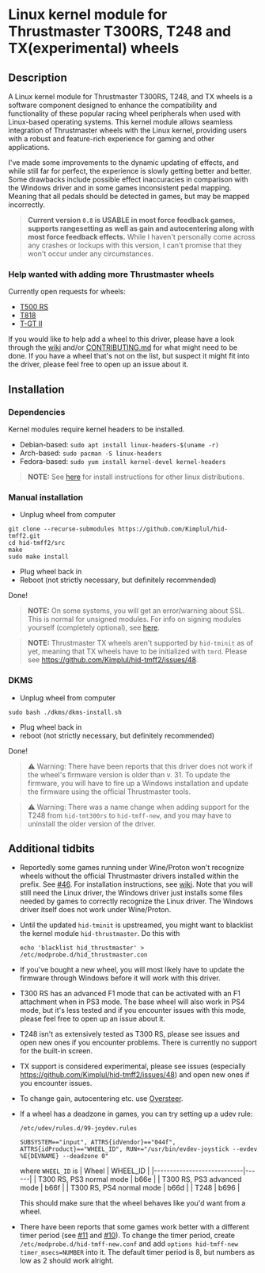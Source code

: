 # Linux kernel module for Thrustmaster T300RS, T248 and TX(experimental) wheels

## Description
A Linux kernel module for Thrustmaster T300RS, T248, and TX wheels is a software component designed to enhance the compatibility and functionality of these popular racing wheel peripherals when used with Linux-based operating systems. This kernel module allows seamless integration of Thrustmaster wheels with the Linux kernel, providing users with a robust and feature-rich experience for gaming and other applications.

I've made some improvements to the dynamic updating of effects, and while still far for perfect, the experience is slowly getting better and better. Some drawbacks include possible effect inaccuracies in comparison with the Windows driver and in some games inconsistent pedal mapping. Meaning that all pedals should be detected in games, but may be mapped incorrectly.

> **Current version ``0.8`` is USABLE in most force feedback games, supports rangesetting as well as gain and autocentering along with most force feedback effects.** While I haven't personally come across any crashes or lockups with this version, I can't promise that they won't occur under any circumstances.

### Help wanted with adding more Thrustmaster wheels
Currently open requests for wheels:
+ [T500 RS](https://github.com/Kimplul/hid-tmff2/issues/18)
+ [T818](https://github.com/Kimplul/hid-tmff2/issues/58)
+ [T-GT II](https://github.com/Kimplul/hid-tmff2/issues/55)

If you would like to help add a wheel to this driver, please have a look through the [wiki](https://github.com/Kimplul/hid-tmff2/wiki#how-to-add-in-support-for-a-new-t-series-wheel) and/or [CONTRIBUTING.md](./docs/CONTRIBUTING.md) for what might need to be done. If you have a wheel that's not on the list, but suspect it might fit into the driver, please feel free to open up an issue about it.

## Installation
### Dependencies
Kernel modules require kernel headers to be installed.

+ Debian-based: ``sudo apt install linux-headers-$(uname -r)``
+ Arch-based: ``sudo pacman -S linux-headers``
+ Fedora-based: ``sudo yum install kernel-devel kernel-headers``

> **NOTE:** See [here](https://github.com/Kimplul/hid-tmff2/wiki/Integrating-driver-into-distros) for install instructions for other linux distributions.

### Manual installation
+ Unplug wheel from computer
```shell
git clone --recurse-submodules https://github.com/Kimplul/hid-tmff2.git
cd hid-tmff2/src
make
sudo make install
```
+ Plug wheel back in
+ Reboot (not strictly necessary, but definitely recommended)
    
Done!

> **NOTE:** On some systems, you will get an error/warning about SSL. This is normal for unsigned modules. For info on signing modules yourself (completely optional), see [here](https://www.kernel.org/doc/html/latest/admin-guide/module-signing.html?highlight=module%20signing).

> **NOTE:** Thrustmaster TX wheels aren't supported by `hid-tminit` as of yet, meaning that TX wheels have to be initialized with `tmrd`. Please see https://github.com/Kimplul/hid-tmff2/issues/48.

### DKMS
+ Unplug wheel from computer
```shell
sudo bash ./dkms/dkms-install.sh
```
+ Plug wheel back in
+ reboot (not strictly necessary, but definitely recommended)

Done!

> :warning: Warning: There have been reports that this driver does not work if the wheel's firmware version is older than v. 31.
> To update the firmware, you will have to fire up a Windows installation and update the firmware using the official Thrustmaster tools.

> :warning: Warning: There was a name change when adding support for the T248 from `hid-tmt300rs` to `hid-tmff-new`,
> and you may have to uninstall the older version of the driver.

## Additional tidbits
+ Reportedly some games running under Wine/Proton won't recognize wheels without the official Thrustmaster drivers installed within the prefix. See [#46](https://github.com/Kimplul/hid-tmff2/issues/46#issuecomment-1199080845). For installation instructions, see [wiki](https://github.com/Kimplul/hid-tmff2/wiki). Note that you will still need the Linux driver, the Windows driver just installs some files needed by games to correctly recognize the Linux driver. The Windows driver itself does not work under Wine/Proton.

+ Until the updated `hid-tminit` is upstreamed, you might want to blacklist the kernel module `hid-thrustmaster`. Do this with
    ```shell
    echo 'blacklist hid_thrustmaster' > /etc/modprobe.d/hid_thrustmaster.con
    ```

+ If you've bought a new wheel, you will most likely have to update the firmware through Windows before it will work with this driver.

+ T300 RS has an advanced F1 mode that can be activated with an F1 attachment when in PS3 mode. The base wheel will also work in PS4 mode,
 but it's less tested and if you encounter issues with this mode, please feel free to open up an issue about it.
 
+ T248 isn't as extensively tested as T300 RS, please see issues and open new ones if you encounter problems.
  There is currently no support for the built-in screen.

+ TX support is considered experimental, please see issues (especially https://github.com/Kimplul/hid-tmff2/issues/48) and open new ones
  if you encounter issues.

+ To change gain, autocentering etc. use [Oversteer](https://github.com/berarma/oversteer).

+ If a wheel has a deadzone in games, you can try setting up a udev rule:
    
    `/etc/udev/rules.d/99-joydev.rules`

    ```
    SUBSYSTEM=="input", ATTRS{idVendor}=="044f", ATTRS{idProduct}=="WHEEL_ID", RUN+="/usr/bin/evdev-joystick --evdev %E{DEVNAME} --deadzone 0"
    ```
    
    where `WHEEL_ID` is
    | Wheel                      | WHEEL_ID   |
    |----------------------------|------|
    | T300 RS, PS3 normal mode   | b66e |
    | T300 RS, PS3 advanced mode | b66f |
    | T300 RS, PS4 normal mode   | b66d |
    | T248                       | b696 |


    This should make sure that the wheel behaves like you'd want from a wheel.

+ There have been reports that some games work better with a different timer period (see [#11](https://github.com/Kimplul/hid-tmff2/issues/11) and [#10](https://github.com/Kimplul/hid-tmff2/issues/10)). To change the timer period, create `/etc/modprobe.d/hid-tmff-new.conf` and add `options hid-tmff-new timer_msecs=NUMBER` into it. The default timer period is 8, but numbers as low as 2 should work alright.
